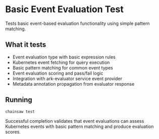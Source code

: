 # Basic Event Evaluation Test

Tests basic event-based evaluation functionality using simple pattern matching.

## What it tests
- Event evaluation type with basic expression rules
- Kubernetes event fetching for query execution
- Basic pattern matching for common event types
- Event evaluation scoring and pass/fail logic
- Integration with ark-evaluator service event provider
- Metadata annotation propagation from evaluator response

## Running
```bash
chainsaw test
```

Successful completion validates that event evaluations can assess Kubernetes events with basic pattern matching and produce evaluation scores.